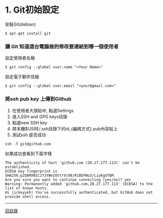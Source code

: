# 1. Git初始設定
安裝Git(debian)
```
$ apt-get install git
```
### 讓 Git 知道這台電腦做的修改要連結到哪一個使用者
設定使用者名稱
```
$ git config --global user.name "<Your Name>"
```
設定電子郵件信箱
```
$ git config --global user.email "<your@gmail.com>"
```

### 將ssh pub key 上傳到Github

1. 在使用者大頭貼中, 點選Settings
2. 進入SSH and GPG keys目錄
3. 點選new SSH key
4. 將本機$USRE/.ssh目錄下的id\_{編碼方式}.pub內容貼上
5. 測試ssh 是否成功
```
ssh -T git@github.com
```
如果成功會看到下面字樣
```
The authenticity of host 'github.com (20.27.177.113)' can't be established.
ECDSA key fingerprint is SHA256:p2QAMXNIC1TJYWeIOttrVc98/R1BUFWu3/LiyKgUfQM.
Are you sure you want to continue connecting (yes/no)? yes
Warning: Permanently added 'github.com,20.27.177.113' (ECDSA) to the list of known hosts.
Hi jickeyyeh! You've successfully authenticated, but GitHub does not provide shell access.
```

---
[回目錄](README.md)

